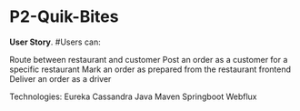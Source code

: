 # P2-Quik-Bites
**User Story**.
#Users can:

Route between restaurant and customer
Post an order as a customer for a specific restaurant
Mark an order as prepared from the restaurant frontend
Deliver an order as a driver


Technologies:
Eureka
Cassandra
Java
Maven
Springboot
Webflux

